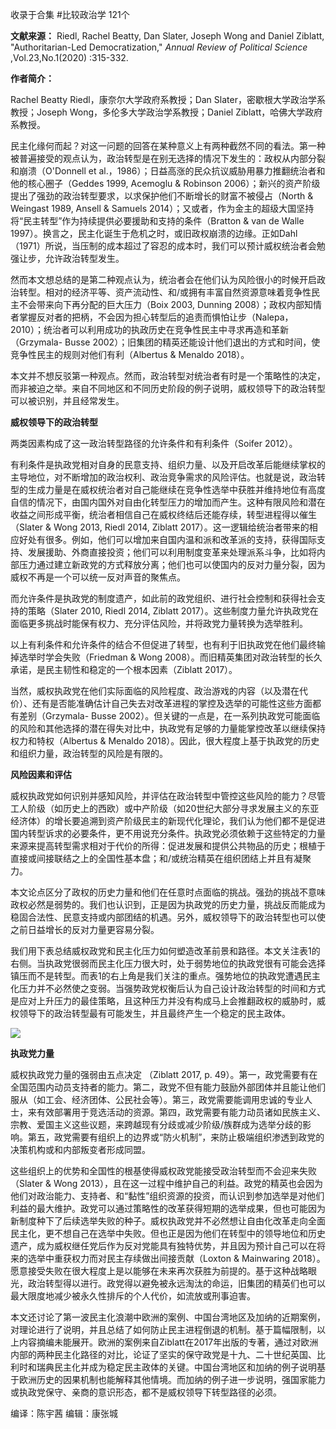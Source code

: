 

收录于合集 #比较政治学 121个

**文献来源：** Riedl, Rachel Beatty, Dan Slater, Joseph Wong and Daniel Ziblatt,
"Authoritarian-Led Democratization," _Annual Review of Political Science_
,Vol.23,No.1(2020) :315-332.

  

 **作者简介：**  

Rachel Beatty Riedl，康奈尔大学政府系教授；Dan Slater，密歇根大学政治学系教授；Joseph
Wong，多伦多大学政治学系教授；Daniel Ziblatt，哈佛大学政府系教授。

  

  

民主化缘何而起？对这一问题的回答在某种意义上有两种截然不同的看法。第一种被普遍接受的观点认为，政治转型是在别无选择的情况下发生的：政权从内部分裂和崩溃（O'Donnell
et al.，1986）；日益高涨的民众抗议威胁用暴力推翻统治者和他的核心圈子（Geddes 1999, Acemoglu & Robinson
2006）；新兴的资产阶级提出了强劲的政治转型要求，以求保护他们不断增长的财富不被侵占（North & Weingast 1989, Ansell &
Samuels 2014）；又或者，作为金主的超级大国坚持将“民主转型”作为持续提供必要援助和支持的条件（Bratton & van de Walle
1997）。换言之，民主化诞生于危机之时，或旧政权崩溃的边缘。正如Dahl（1971）所说，当压制的成本超过了容忍的成本时，我们可以预计威权统治者会勉强让步，允许政治转型发生。

  

然而本文想总结的是第二种观点认为，统治者会在他们认为风险很小的时候开启政治转型。相对的经济平等、资产流动性、和/或拥有丰富自然资源意味着竞争性民主不会带来向下再分配的巨大压力（Boix
2003, Dunning
2008）；政权内部知情者掌握反对者的把柄，不会因为担心转型后的追责而惧怕让步（Nalepa，2010）；统治者可以利用成功的执政历史在竞争性民主中寻求再造和革新（Grzymala-
Busse 2002）；旧集团的精英还能设计他们退出的方式和时间，使竞争性民主的规则对他们有利（Albertus & Menaldo 2018）。

  

本文并不想反驳第一种观点。然而，政治转型对统治者有时是一个策略性的决定，而非被迫之举。来自不同地区和不同历史阶段的例子说明，威权领导下的政治转型可以被识别，并且经常发生。

  

 **威权领导下的政治转型**

两类因素构成了这一政治转型路径的允许条件和有利条件（Soifer 2012）。

  

有利条件是执政党相对自身的民意支持、组织力量、以及开启改革后能继续掌权的主导地位，对不断增加的政治权利、政治竞争需求的风险评估。也就是说，政治转型的生成力量是在威权统治者对自己能继续在竞争性选举中获胜并维持地位有高度自信的情况下，由国内国外对自由化转型压力的增加而产生。这种有限风险和潜在收益之间形成平衡，统治者相信自己在威权终结后还能存续，转型进程得以催生（Slater
& Wong 2013, Riedl 2014, Ziblatt
2017）。这一逻辑给统治者带来的相应好处有很多。例如，他们可以增加来自国内温和派和改革派的支持，获得国际支持、发展援助、外商直接投资；他们可以利用制度变革来处理派系斗争，比如将内部压力通过建立新政党的方式释放分离；他们也可以使国内的反对力量分裂，因为威权不再是一个可以统一反对声音的聚焦点。

  

而允许条件是执政党的制度遗产，如此前的政党组织、进行社会控制和获得社会支持的策略（Slater 2010, Riedl 2014, Ziblatt
2017）。这些制度力量允许执政党在面临更多挑战时能保有权力、充分评估风险，并将政党力量转换为选举胜利。

  

以上有利条件和允许条件的结合不但促进了转型，也有利于旧执政党在他们最终输掉选举时学会失败（Friedman & Wong
2008）。而旧精英集团对政治转型的长久承诺，是民主韧性和稳定的一个根本因素（Ziblatt 2017）。

  

当然，威权执政党在他们实际面临的风险程度、政治游戏的内容（以及潜在代价）、还有是否能准确估计自己失去对改革进程的掌控及选举的可能性这些方面都有差别（Grzymala-
Busse
2002）。但关键的一点是，在一系列执政党可能面临的风险和其他选择的潜在得失对比中，执政党有足够的力量能掌控改革以继续保持权力和特权（Albertus &
Menaldo 2018）。因此，很大程度上基于执政党的历史和组织力量，政治转型的风险是有限的。

**风险因素和评估**

威权执政党如何识别并感知风险，并评估在政治转型中管控这些风险的能力？尽管工人阶级（如历史上的西欧）或中产阶级（如20世纪大部分寻求发展主义的东亚经济体）的增长要追溯到资产阶级民主的新现代化理论，我们认为他们都不是促进国内转型诉求的必要条件，更不用说充分条件。执政党必须依赖于这些特定的力量来源来提高转型需求相对于代价的所得：促进发展和提供公共物品的历史；根植于直接或间接联结之上的全国性基本盘；和/或统治精英在组织团结上并且有凝聚力。

  

本文论点区分了政权的历史力量和他们在任意时点面临的挑战。强劲的挑战不意味政权必然是弱势的。我们也认识到，正是因为执政党的历史力量，挑战反而能成为稳固合法性、民意支持或内部团结的机遇。另外，威权领导下的政治转型也可以使之前日益增长的反对力量更容易分裂。

  

我们用下表总结威权政党和民主化压力如何塑造改革前景和路径。本文关注表1的右侧。当执政党很弱而民主化压力很大时，处于弱势地位的执政党很有可能会选择镇压而不是转型。而表1的右上角是我们关注的重点。强势地位的执政党遭遇民主化压力并不必然使之变弱。当强势政党权衡后认为自己设计政治转型的时间和方式是应对上升压力的最佳策略，且这种压力并没有构成马上会推翻政权的威胁时，威权领导下的政治转型最有可能发生，并且最终产生一个稳定的民主政体。

  

![](/images/29/2.png)  

  
  
  
  
  
  
  
  
  

**执政党力量**

威权执政党力量的强弱由五点决定 （Ziblatt 2017, p.
49）。第一，政党需要有在全国范围内动员支持者的能力。第二，政党不但有能力鼓励外部团体并且能让他们服从（如工会、经济团体、公民社会等）。第三，政党需要能调用忠诚的专业人士，来有效部署用于竞选活动的资源。第四，政党需要有能力动员诸如民族主义、宗教、爱国主义这些议题，来跨越现有分歧或减少阶级/族群成为选举分歧的影响。第五，政党需要有组织上的边界或“防火机制”，来防止极端组织渗透到政党的决策机构或和内部叛变者形成同盟。

  

这些组织上的优势和全国性的根基使得威权政党能接受政治转型而不会迎来失败（Slater & Wong
2013），且在这一过程中维护自己的利益。政党的精英也会因为他们对政治能力、支持者、和“黏性”组织资源的投资，而认识到参加选举是对他们利益的最大维护。政党可以通过策略性的改革获得短期的选举成果，但也可能因为新制度种下了后续选举失败的种子。威权执政党并不必然想让自由化改革走向全面民主化，更不想自己在选举中失败。但也正是因为他们在转型中的领导地位和历史遗产，成为威权继任党后作为反对党能具有独特优势，并且因为预计自己可以在将来的选举中重获权力而对民主存续做出间接贡献（Loxton
& Mainwaring
2018）。愿意接受失败在很大程度上是以能够在未来再次获胜为前提的。基于这种战略眼光，政治转型得以进行。政党得以避免被永远淘汰的命运，旧集团的精英们也可以最大限度地减少被永久性排斥的个人代价，如流放或刑事迫害。

  

本文还讨论了第一波民主化浪潮中欧洲的案例、中国台湾地区及加纳的近期案例，对理论进行了说明，并且总结了如何防止民主进程倒退的机制。基于篇幅限制，以上内容摘编未能展开。欧洲的案例来自Ziblatt在2017年出版的专著，通过对欧洲内部的两种民主化路径的对比，论证了坚实的保守政党是十九、二十世纪英国、比利时和瑞典民主化并成为稳定民主政体的关键。中国台湾地区和加纳的例子说明基于欧洲历史的因果机制也能解释其他情境。而加纳的例子进一步说明，强国家能力或执政党保守、亲商的意识形态，都不是威权领导下转型路径的必须。  

编译：陈宇茜 编辑：康张城  

